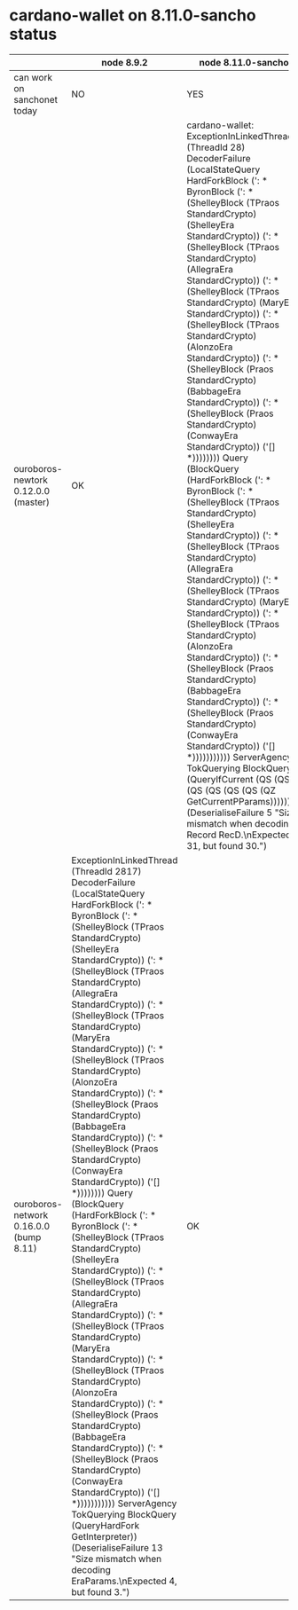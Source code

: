 # cardano-wallet on 8.11.0-sancho status

|                           |node 8.9.2                     |node 8.11.0-sancho                     |
|---------------------------|-------------------------------|-----------------------------|
| can work on sanchonet today | NO | YES |
|ouroboros-newtork 0.12.0.0 (master) |OK          		| cardano-wallet: ExceptionInLinkedThread (ThreadId 28) DecoderFailure (LocalStateQuery HardForkBlock (': * ByronBlock (': * (ShelleyBlock (TPraos StandardCrypto) (ShelleyEra StandardCrypto)) (': * (ShelleyBlock (TPraos StandardCrypto) (AllegraEra StandardCrypto)) (': * (ShelleyBlock (TPraos StandardCrypto) (MaryEra StandardCrypto)) (': * (ShelleyBlock (TPraos StandardCrypto) (AlonzoEra StandardCrypto)) (': * (ShelleyBlock (Praos StandardCrypto) (BabbageEra StandardCrypto)) (': * (ShelleyBlock (Praos StandardCrypto) (ConwayEra StandardCrypto)) ('[] *)))))))) Query (BlockQuery (HardForkBlock (': * ByronBlock (': * (ShelleyBlock (TPraos StandardCrypto) (ShelleyEra StandardCrypto)) (': * (ShelleyBlock (TPraos StandardCrypto) (AllegraEra StandardCrypto)) (': * (ShelleyBlock (TPraos StandardCrypto) (MaryEra StandardCrypto)) (': * (ShelleyBlock (TPraos StandardCrypto) (AlonzoEra StandardCrypto)) (': * (ShelleyBlock (Praos StandardCrypto) (BabbageEra StandardCrypto)) (': * (ShelleyBlock (Praos StandardCrypto) (ConwayEra StandardCrypto)) ('[] *))))))))))) ServerAgency TokQuerying BlockQuery (QueryIfCurrent (QS (QS (QS (QS (QS (QS (QZ GetCurrentPParams))))))))) (DeserialiseFailure 5 "Size mismatch when decoding Record RecD.\nExpected 31, but found 30.")     |
|ouroboros-network 0.16.0.0 (bump 8.11) |ExceptionInLinkedThread (ThreadId 2817) DecoderFailure (LocalStateQuery HardForkBlock (': * ByronBlock (': * (ShelleyBlock (TPraos StandardCrypto) (ShelleyEra StandardCrypto)) (': * (ShelleyBlock (TPraos StandardCrypto) (AllegraEra StandardCrypto)) (': * (ShelleyBlock (TPraos StandardCrypto) (MaryEra StandardCrypto)) (': * (ShelleyBlock (TPraos StandardCrypto) (AlonzoEra StandardCrypto)) (': * (ShelleyBlock (Praos StandardCrypto) (BabbageEra StandardCrypto)) (': * (ShelleyBlock (Praos StandardCrypto) (ConwayEra StandardCrypto)) ('[] *)))))))) Query (BlockQuery (HardForkBlock (': * ByronBlock (': * (ShelleyBlock (TPraos StandardCrypto) (ShelleyEra StandardCrypto)) (': * (ShelleyBlock (TPraos StandardCrypto) (AllegraEra StandardCrypto)) (': * (ShelleyBlock (TPraos StandardCrypto) (MaryEra StandardCrypto)) (': * (ShelleyBlock (TPraos StandardCrypto) (AlonzoEra StandardCrypto)) (': * (ShelleyBlock (Praos StandardCrypto) (BabbageEra StandardCrypto)) (': * (ShelleyBlock (Praos StandardCrypto) (ConwayEra StandardCrypto)) ('[] *))))))))))) ServerAgency TokQuerying BlockQuery (QueryHardFork GetInterpreter)) (DeserialiseFailure 13 "Size mismatch when decoding EraParams.\nExpected 4, but found 3.")        | OK |